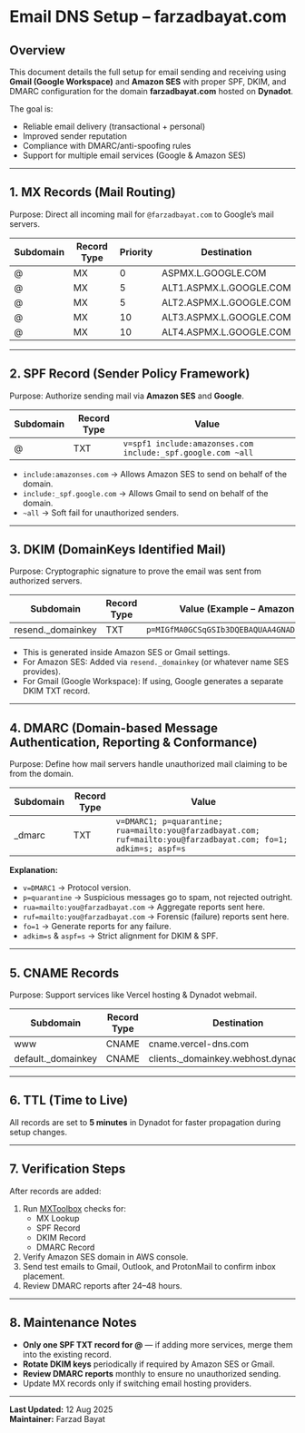 # Email DNS Setup – farzadbayat.com

## Overview
This document details the full setup for email sending and receiving using **Gmail (Google Workspace)** and **Amazon SES** with proper SPF, DKIM, and DMARC configuration for the domain **farzadbayat.com** hosted on **Dynadot**.

The goal is:
- Reliable email delivery (transactional + personal)
- Improved sender reputation
- Compliance with DMARC/anti-spoofing rules
- Support for multiple email services (Google & Amazon SES)

---

## 1. MX Records (Mail Routing)

Purpose: Direct all incoming mail for `@farzadbayat.com` to Google’s mail servers.

| Subdomain | Record Type | Priority | Destination              |
|-----------|------------|----------|--------------------------|
| @         | MX         | 0        | ASPMX.L.GOOGLE.COM       |
| @         | MX         | 5        | ALT1.ASPMX.L.GOOGLE.COM  |
| @         | MX         | 5        | ALT2.ASPMX.L.GOOGLE.COM  |
| @         | MX         | 10       | ALT3.ASPMX.L.GOOGLE.COM  |
| @         | MX         | 10       | ALT4.ASPMX.L.GOOGLE.COM  |

---

## 2. SPF Record (Sender Policy Framework)

Purpose: Authorize sending mail via **Amazon SES** and **Google**.

| Subdomain | Record Type | Value                                                                 |
|-----------|-------------|-----------------------------------------------------------------------|
| @         | TXT         | `v=spf1 include:amazonses.com include:_spf.google.com ~all`           |

- `include:amazonses.com` → Allows Amazon SES to send on behalf of the domain.
- `include:_spf.google.com` → Allows Gmail to send on behalf of the domain.
- `~all` → Soft fail for unauthorized senders.

---

## 3. DKIM (DomainKeys Identified Mail)

Purpose: Cryptographic signature to prove the email was sent from authorized servers.

| Subdomain      | Record Type | Value (Example – Amazon SES)                                      |
|----------------|-------------|-------------------------------------------------------------------|
| resend._domainkey | TXT     | `p=MIGfMA0GCSqGSIb3DQEBAQUAA4GNADCBiQKBgQC...`                     |

- This is generated inside Amazon SES or Gmail settings.
- For Amazon SES: Added via `resend._domainkey` (or whatever name SES provides).
- For Gmail (Google Workspace): If using, Google generates a separate DKIM TXT record.

---

## 4. DMARC (Domain-based Message Authentication, Reporting & Conformance)

Purpose: Define how mail servers handle unauthorized mail claiming to be from the domain.

| Subdomain | Record Type | Value                                                                                                    |
|-----------|-------------|----------------------------------------------------------------------------------------------------------|
| _dmarc    | TXT         | `v=DMARC1; p=quarantine; rua=mailto:you@farzadbayat.com; ruf=mailto:you@farzadbayat.com; fo=1; adkim=s; aspf=s` |

**Explanation:**
- `v=DMARC1` → Protocol version.
- `p=quarantine` → Suspicious messages go to spam, not rejected outright.
- `rua=mailto:you@farzadbayat.com` → Aggregate reports sent here.
- `ruf=mailto:you@farzadbayat.com` → Forensic (failure) reports sent here.
- `fo=1` → Generate reports for any failure.
- `adkim=s` & `aspf=s` → Strict alignment for DKIM & SPF.

---

## 5. CNAME Records

Purpose: Support services like Vercel hosting & Dynadot webmail.

| Subdomain     | Record Type | Destination                              |
|---------------|-------------|------------------------------------------|
| www           | CNAME       | cname.vercel-dns.com                     |
| default._domainkey | CNAME  | clients._domainkey.webhost.dynadot.com   |

---

## 6. TTL (Time to Live)

All records are set to **5 minutes** in Dynadot for faster propagation during setup changes.

---

## 7. Verification Steps

After records are added:
1. Run [MXToolbox](https://mxtoolbox.com/) checks for:
   - MX Lookup
   - SPF Record
   - DKIM Record
   - DMARC Record
2. Verify Amazon SES domain in AWS console.
3. Send test emails to Gmail, Outlook, and ProtonMail to confirm inbox placement.
4. Review DMARC reports after 24–48 hours.

---

## 8. Maintenance Notes

- **Only one SPF TXT record for @** — if adding more services, merge them into the existing record.
- **Rotate DKIM keys** periodically if required by Amazon SES or Gmail.
- **Review DMARC reports** monthly to ensure no unauthorized sending.
- Update MX records only if switching email hosting providers.

---

**Last Updated:** 12 Aug 2025  
**Maintainer:** Farzad Bayat